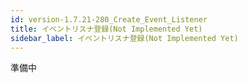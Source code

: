 ```yaml
---
id: version-1.7.21-280_Create_Event_Listener
title: イベントリスナ登録(Not Implemented Yet)
sidebar_label: イベントリスナ登録(Not Implemented Yet)
---
```



準備中


